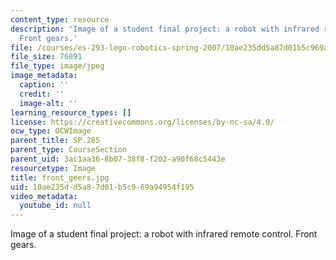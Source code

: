 ```yaml
---
content_type: resource
description: 'Image of a student final project: a robot with infrared remote control.
  Front gears.'
file: /courses/es-293-lego-robotics-spring-2007/10ae235dd5a87d01b5c969a94954f195_front_geers.jpg
file_size: 76891
file_type: image/jpeg
image_metadata:
  caption: ''
  credit: ''
  image-alt: ''
learning_resource_types: []
license: https://creativecommons.org/licenses/by-nc-sa/4.0/
ocw_type: OCWImage
parent_title: SP.285
parent_type: CourseSection
parent_uid: 3ac1aa36-8b07-38f8-f202-a90f68c5443e
resourcetype: Image
title: front_geers.jpg
uid: 10ae235d-d5a8-7d01-b5c9-69a94954f195
video_metadata:
  youtube_id: null
---
```

Image of a student final project: a robot with infrared remote control. Front gears.